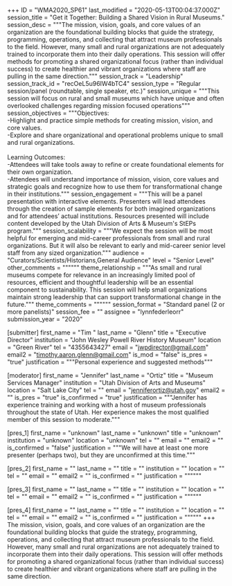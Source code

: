 +++
ID = "WMA2020_SP61"
last_modified = "2020-05-13T00:04:37.000Z"
session_title = "Get it Together: Building a Shared Vision in Rural Museums."
session_desc = """The mission, vision, goals, and core values of an organization are the foundational building blocks that guide the strategy, programming, operations, and collecting that attract museum professionals to the field. However, many small and rural organizations are not adequately trained to incorporate them into their daily operations. This session will offer methods for promoting a shared organizational focus (rather than individual success) to create healthier and vibrant organizations where staff are pulling in the same direction."""
session_track = "Leadership"
session_track_id = "recOeL5u96IW4bTC4"
session_type = "Regular session/panel (roundtable, single speaker, etc.)"
session_unique = """This session will focus on rural and small museums which have unique and often overlooked challenges regarding mission focused operations"""
session_objectives = """Objectives:<br>-Highlight and practice simple methods for creating mission, vision, and core values.<br>-Explore and share organizational and operational problems unique to small and rural organizations.<br><br>Learning Outcomes:<br>-Attendees will take tools away to refine or create foundational elements for their own organization.<br>-Attendees will understand importance of mission, vision, core values and strategic goals and recognize how to use them for transformational change in their institutions."""
session_engagement = """This will be a panel presentation with interactive elements. Presenters will lead attendees through the creation of sample elements for both imagined organizations and for attendees’ actual institutions. Resources presented will include content developed by the Utah Division of Arts & Museum's StEPs program."""
session_scalability = """We expect the session will be most helpful for emerging and mid-career professionals from small and rural organizations. But it will also be relevant to early and mid-career senior level staff from any sized organization."""
audience = "Curators/Scientists/Historians,General Audience"
level = "Senior Level"
other_comments = """"""
theme_relationship = """As small and rural museums compete for relevance in an increasingly limited pool of resources, efficient and thoughtful leadership will be an essential component to sustainability. This session will help small organizations maintain strong leadership that can support transformational change in the future."""
theme_comments = """"""
session_format = "Standard panel (2 or more panelists)"
session_fee = ""
assignee = "lynnfederleorr"
submission_year = "2020"

[submitter]
first_name = "Tim "
last_name = "Glenn"
title = "Executive Director"
institution = "John Wesley Powell River History Museum"
location = "Green River"
tel = "4355643427"
email = "jwpdirector@gmail.com"
email2 = "timothy.aaron.glenn@gmail.com"
is_mod = "false"
is_pres = "true"
justification = """Personal experience and suggested methods"""

[moderator]
first_name = "Jennifer"
last_name = "Ortiz"
title = "Museum Services Manager"
institution = "Utah Division of Arts and Museums"
location = "Salt Lake City"
tel = ""
email = "jenniferortiz@utah.gov"
email2 = ""
is_pres = "true"
is_confirmed = "true"
justification = """Jennifer has experience training and working with a host of museum professionals throughout the state of Utah. Her experience makes the most qualified member of this session to moderate."""

[pres_1]
first_name = "unknown"
last_name = "unknown"
title = "unknown"
institution = "unknown"
location = "unknown"
tel = ""
email = ""
email2 = ""
is_confirmed = "false"
justification = """We will have at least one more presenter (perhaps two), but they are unconfirmed at this time."""

[pres_2]
first_name = ""
last_name = ""
title = ""
institution = ""
location = ""
tel = ""
email = ""
email2 = ""
is_confirmed = ""
justification = """"""

[pres_3]
first_name = ""
last_name = ""
title = ""
institution = ""
location = ""
tel = ""
email = ""
email2 = ""
is_confirmed = ""
justification = """"""

[pres_4]
first_name = ""
last_name = ""
title = ""
institution = ""
location = ""
tel = ""
email = ""
email2 = ""
is_confirmed = ""
justification = """"""
+++
The mission, vision, goals, and core values of an organization are the foundational building blocks that guide the strategy, programming, operations, and collecting that attract museum professionals to the field. However, many small and rural organizations are not adequately trained to incorporate them into their daily operations. This session will offer methods for promoting a shared organizational focus (rather than individual success) to create healthier and vibrant organizations where staff are pulling in the same direction.